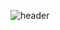 ![header](https://capsule-render.vercel.app/api?type=transparent&color=FFC107&height=250&section=header&text=KTHYEONG'S&fontColor=FFC107&fontSize=70&desc=GitHub&descAlignY=70&descAlign=66)

<!--
**KTHYEONG/KTHYEONG** is a ✨ _special_ ✨ repository because its `README.md` (this file) appears on your GitHub profile.

Here are some ideas to get you started:

- 🔭 I’m currently working on ...
- 🌱 I’m currently learning ...
- 👯 I’m looking to collaborate on ...
- 🤔 I’m looking for help with ...
- 💬 Ask me about ...
- 📫 How to reach me: ...
- 😄 Pronouns: ...
- ⚡ Fun fact: ...
-->
